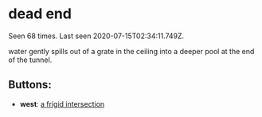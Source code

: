 # dead end

Seen 68 times. Last seen 2020-07-15T02:34:11.749Z.

water gently spills out of a grate in the ceiling into a deeper pool at the end of the tunnel.

## Buttons:

- **west**: [a frigid intersection](a-frigid-intersection-Ntmsnt3.md)